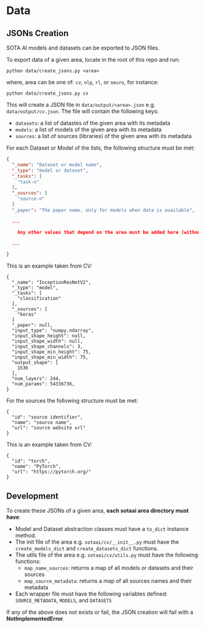# Data

## JSONs Creation

SOTA AI models and datasets can be exported to JSON files.

To export data of a given area, locate in the root of this repo and
run:

```
python data/create_jsons.py <area>
```

where, area can be one of: `cv`, `nlp`, `rl`, or `neuro`, for instance:

```
python data/create_jsons.py cv
```

This will create a JSON file in `data/output/<area>.json` e.g.
`data/output/cv.json`. The file will contain the following keys:

- `datasets`: a list of datastes of the given area with its metadata
- `models`: a list of models of the given area with its metadata
- `sources`: a list of sources (libraries) of the given area with its metadata

For each Dataset or Model of the lists, the following structure must be met:

```json
{
  "_name": "Dataset or model name",
  "_type": "model or dataset",
  "_tasks": [
    "task-n"
  ],
  "_sources": [
    "source-n"
  ]
  "_paper": "The paper name, only for models when data is available",

  ...

    Any other values that depend on the area must be added here (without _)

  ...

}
```

This is an example taken from CV:

```
{
  "_name": "InceptionResNetV2",
  "_type": "model",
  "_tasks": [
    "classification"
  ],
  "_sources": [
    "keras"
  ]
  "_paper": null,
  "input_type": "numpy.ndarray",
  "input_shape_height": null,
  "input_shape_width": null,
  "input_shape_channels": 3,
  "input_shape_min_height": 75,
  "input_shape_min_width": 75,
  "output_shape": [
    1536
  ],
  "num_layers": 244,
  "num_params": 54336736,
}
```

For the sources the following structure must be met:

```
{
  "id": "source identifier",
  "name": "source name",
  "url": "source website url"
}
```

This is an example taken from CV:

```
{
  "id": "torch",
  "name": "PyTorch",
  "url": "https://pytorch.org/"
}
```

## Development

To create these JSONs of a given area, **each sotaai area directory must have**:

- Model and Dataset abstraction classes must have a `to_dict` instance method.
- The init file of the area e.g. `sotaai/cv/__init__.py` must have the
  `create_models_dict` and `create_datasets_dict` functions.
- The utils file of the area e.g. `sotaai/cv/utils.py` must have the
  following functions:
  - `map_name_sources`: returns a map of all models or datasets and their sources
  - `map_source_metadata`: returns a map of all sources names and their metadata
- Each wrapper file must have the following variables defined:
  `SOURCE_METADATA`, `MODELS`, and `DATASETS`

If any of the above does not exists or fail, the JSON creation will fail with a
**NotImplementedError**.
